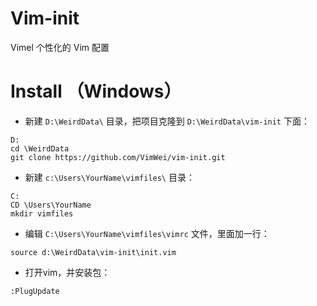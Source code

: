 # Vim-init

Vimel 个性化的 Vim 配置

# Install （Windows）

- 新建 `D:\WeirdData\` 目录，把项目克隆到 `D:\WeirdData\vim-init` 下面：

```batch
D:
cd \WeirdData
git clone https://github.com/VimWei/vim-init.git
```

- 新建 `c:\Users\YourName\vimfiles\` 目录：

```batch
C:
CD \Users\YourName
mkdir vimfiles
```

- 编辑 `C:\Users\YourName\vimfiles\vimrc` 文件，里面加一行：

```VimL
source d:\WeirdData\vim-init\init.vim
```

- 打开vim，并安装包：
 
```batch
:PlugUpdate
```
